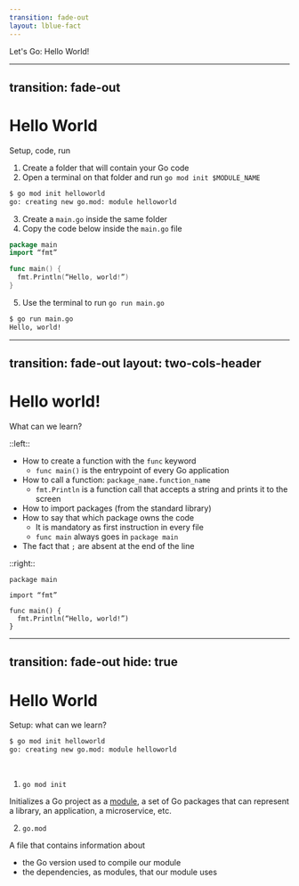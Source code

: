 ```yaml
---
transition: fade-out
layout: lblue-fact
---
```


Let's Go: Hello World!

---
transition: fade-out
---

# Hello World

Setup, code, run

1. Create a folder that will contain your Go code
2. Open a terminal on that folder and run `go mod init $MODULE_NAME`

```bash
$ go mod init helloworld
go: creating new go.mod: module helloworld
```

3. Create a `main.go` inside the same folder
4. Copy the code below inside the `main.go` file

```go
package main
import “fmt”

func main() {
  fmt.Println(“Hello, world!”)
}
```

5. Use the terminal to run `go run main.go`

```bash
$ go run main.go
Hello, world!
```

---
transition: fade-out
layout: two-cols-header
---

# Hello world!

What can we learn?

::left::

<v-clicks>

- How to create a function with the `func` keyword
  - `func main()` is the entrypoint of every Go application
- How to call a function: `package_name.function_name`
  - `fmt.Println` is a function call that accepts a string and prints it to the screen
- How to import packages (from the standard library)
- How to say that which package owns the code
  - It is mandatory as first instruction in every file
  - `func main` always goes in `package main`
- The fact that `;` are absent at the end of the line

</v-clicks>

::right::

```go{all|5,7|6|3|1|all}{at:1}
package main

import “fmt”

func main() {
  fmt.Println(“Hello, world!”)
}
```

<!-- 
Every go file starts with a package declaration
- Every folder is a package
- Tells in which package the code is located
func main(): the entrypoint
- Always located in package main
- Present only once
import statement
- Tells which packages are used in the file
fmt.Println is a function
- It prints a message (a string) to the screen
Function invocation
- package_name.function_name
“;” is not mandatory at the end of a statement
-->

---
transition: fade-out
hide: true
---

# Hello World

Setup: what can we learn?

```bash
$ go mod init helloworld
go: creating new go.mod: module helloworld
```
<br/>

1. `go mod init`

Initializes a Go project as a [module](https://go.dev/ref/mod), a set of Go packages that can represent a library, an application, a microservice, etc.

2. `go.mod`

A file that contains information about
- the Go version used to compile our module
- the dependencies, as modules, that our module uses